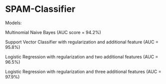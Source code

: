 # SPAM-Classifier
Models: 

Multinomial Naive Bayes (AUC score = 94.2%)

Support Vector Classifier with regularization and additional feature (AUC = 95.8%)

Logistic Regression with regularization and two additional features (AUC = 96.5%) 

Logistic Regression with regularization and three additional features (AUC = 97.9%) 

